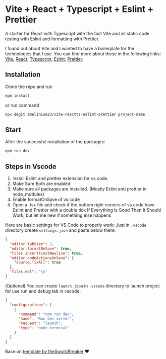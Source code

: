 # Vite + React + Typescript + Eslint + Prettier

A starter for React with Typescript with the fast Vite and all static code testing with Eslint and formatting with Prettier.

I found out about Vite and I wanted to have a boilerplate for the technologies that I use. You can find more about these in the following links: [Vite](https://github.com/vitejs/vite), [React](https://reactjs.org/), [Typescript](https://www.typescriptlang.org/), [Eslint](https://eslint.org/), [Prettier](https://prettier.io/).

## Installation

Clone the repo and run

```bash
npm install
```

or run command

```bash
npx degit amelinium23/vite-reactts-eslint-prettier project-name
```

## Start

After the successful installation of the packages:

```sh
npm run dev
```

## Steps in Vscode

1. Install Eslint and prettier extension for vs code.
2. Make Sure Both are enabled
3. Make sure all packages are Installed. (Mostly Eslint and prettier in node_modules)
4. Enable formatOnSave of vs code
5. Open a .tsx file and check if the bottom right corners of vs code have Eslint and Prettier with a double tick
   If Everything is Good Then It Should Work, but let me new if something else happens

Here are basic settings for VS Code to properly work:
Just in `.vscode` directory create `settings.json` and paste below there:

```json
{
  "editor.tabSize": 2,
  "editor.formatOnSave": true,
  "files.insertFinalNewline": true,
  "editor.codeActionsOnSave": {
    "source.fixAll": true
  },
  "files.eol": "\n"
}
```

(Optional) You can create `launch.json` in `.vscode` directory to launch project for use run and debug tab in vscode:

```json
{
  "configurations": [
    {
      "command": "npm run dev",
      "name": "Run dev server",
      "request": "launch",
      "type": "node-terminal"
    }
  ]
}
```

Base on [template by theSwordBreaker](https://github.com/TheSwordBreaker/vite-reactts-eslint-prettier) ❤️
